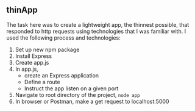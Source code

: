## thinApp

The task here was to create a lightweight app, the thinnest possible, that responded to http requests using technologies that I was familiar with.  I used the following process and technologies:
1. Set up new npm package
2. Install Express
3. Create app.js
4. In app.js,
    * create an Express application
    * Define a route
    * Instruct the app listen on a given port
5. Navigate to root directory of the project, `node app`
6. In browser or Postman, make a get request to localhost:5000
